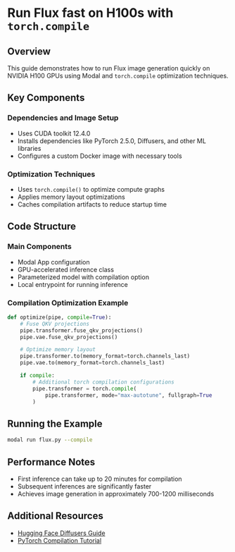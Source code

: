 # Run Flux fast on H100s with `torch.compile`

## Overview
This guide demonstrates how to run Flux image generation quickly on NVIDIA H100 GPUs using Modal and `torch.compile` optimization techniques.

## Key Components

### Dependencies and Image Setup
- Uses CUDA toolkit 12.4.0
- Installs dependencies like PyTorch 2.5.0, Diffusers, and other ML libraries
- Configures a custom Docker image with necessary tools

### Optimization Techniques
- Uses `torch.compile()` to optimize compute graphs
- Applies memory layout optimizations
- Caches compilation artifacts to reduce startup time

## Code Structure

### Main Components
- Modal App configuration
- GPU-accelerated inference class
- Parameterized model with compilation option
- Local entrypoint for running inference

### Compilation Optimization Example
```python
def optimize(pipe, compile=True):
    # Fuse QKV projections
    pipe.transformer.fuse_qkv_projections()
    pipe.vae.fuse_qkv_projections()

    # Optimize memory layout
    pipe.transformer.to(memory_format=torch.channels_last)
    pipe.vae.to(memory_format=torch.channels_last)

    if compile:
        # Additional torch compilation configurations
        pipe.transformer = torch.compile(
            pipe.transformer, mode="max-autotune", fullgraph=True
        )
```

## Running the Example
```bash
modal run flux.py --compile
```

## Performance Notes
- First inference can take up to 20 minutes for compilation
- Subsequent inferences are significantly faster
- Achieves image generation in approximately 700-1200 milliseconds

## Additional Resources
- [Hugging Face Diffusers Guide](https://huggingface.co/docs/diffusers/en/tutorials/fast_diffusion)
- [PyTorch Compilation Tutorial](https://pytorch.org/tutorials/recipes/torch_compile_caching_tutorial.html)